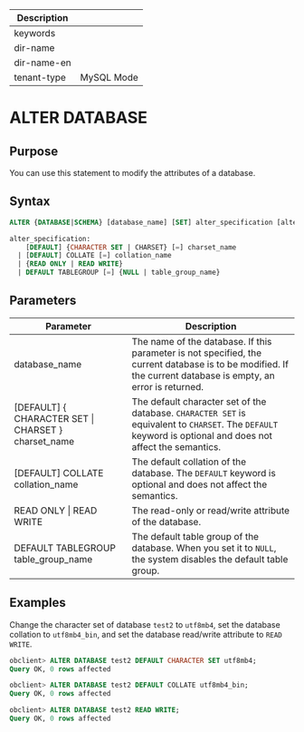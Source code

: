 | Description   |                 |
|---------------|-----------------|
| keywords      |                 |
| dir-name      |                 |
| dir-name-en   |                 |
| tenant-type   | MySQL Mode      |

# ALTER DATABASE

## Purpose

You can use this statement to modify the attributes of a database.

## Syntax

```sql
ALTER {DATABASE|SCHEMA} [database_name] [SET] alter_specification [alter_specification ...];

alter_specification:
    [DEFAULT] {CHARACTER SET | CHARSET} [=] charset_name
  | [DEFAULT] COLLATE [=] collation_name
  | {READ ONLY | READ WRITE}
  | DEFAULT TABLEGROUP [=] {NULL | table_group_name}
```

## Parameters

| **Parameter** | **Description** |
|-------------------------------------------------------|----------------------------------------------------------------------------------------------------------------------|
| database_name | The name of the database. If this parameter is not specified, the current database is to be modified. If the current database is empty, an error is returned.  |
| \[DEFAULT\] { CHARACTER SET \| CHARSET } charset_name | The default character set of the database. `CHARACTER SET` is equivalent to `CHARSET`. The `DEFAULT` keyword is optional and does not affect the semantics.  |
| \[DEFAULT\] COLLATE collation_name | The default collation of the database. The `DEFAULT` keyword is optional and does not affect the semantics.  |
| READ ONLY \| READ WRITE | The read-only or read/write attribute of the database.  |
| DEFAULT TABLEGROUP table_group_name | The default table group of the database. When you set it to `NULL`, the system disables the default table group.  |

## Examples

Change the character set of database `test2` to `utf8mb4`, set the database collation to `utf8mb4_bin`, and set the database read/write attribute to `READ WRITE`.

```sql
obclient> ALTER DATABASE test2 DEFAULT CHARACTER SET utf8mb4;
Query OK, 0 rows affected  

obclient> ALTER DATABASE test2 DEFAULT COLLATE utf8mb4_bin;
Query OK, 0 rows affected  

obclient> ALTER DATABASE test2 READ WRITE;
Query OK, 0 rows affected
```